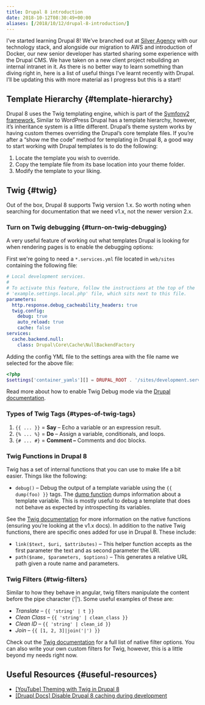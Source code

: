 ```yaml
---
title: Drupal 8 introduction
date: 2018-10-12T08:30:49+00:00
aliases: [/2018/10/12/drupal-8-introduction/]
---
```

I&#8217;ve started learning Drupal 8! We&#8217;ve branched out at [Silver Agency](https://silver.agency) with our technology stack, and alongside our migration to AWS and introduction of Docker, our new senior developer has started sharing some experience with the Drupal CMS. We have taken on a new client project rebuilding an internal intranet in it. As there is no better way to learn something than diving right in, here is a list of useful things I&#8217;ve learnt recently with Drupal. I&#8217;ll be updating this with more material as I progress but this is a start!

## Template Hierarchy {#template-hierarchy}

Drupal 8 uses the Twig templating engine, which is part of the <a href="http://symfony.com/" rel="nofollow">Symfony2 framework.</a> Similar to WordPress Drupal has a template hierarchy, however, it&#8217;s inheritance system is a little different. Drupal&#8217;s theme system works by having custom themes overriding the Drupal&#8217;s core template files. If you&#8217;re after a &#8220;show me the code&#8221; method for templating in Drupal 8, a good way to start working with Drupal templates is to do the following:

  1. Locate the template you wish to override.
  2. Copy the template file from its base location into your theme folder.
  3. Modify the template to your liking.

## Twig {#twig}

Out of the box, Drupal 8 supports Twig version 1.x. So worth noting when searching for documentation that we need v1.x, not the newer version 2.x.

### Turn on Twig debugging {#turn-on-twig-debugging}

A very useful feature of working out what templates Drupal is looking for when rendering pages is to enable the debugging options:

First we're going to need a `*.services.yml` file located in `web/sites` containing the following file:

```yml
# Local development services.
#
# To activate this feature, follow the instructions at the top of the
# 'example.settings.local.php' file, which sits next to this file.
parameters:
  http.response.debug_cacheability_headers: true
  twig.config:
    debug: true
    auto_reload: true
    cache: false
services:
  cache.backend.null:
    class: Drupal\Core\Cache\NullBackendFactory
```

Adding the config YML file to the settings area with the file name we selected for the above file:

```php
<?php
$settings['container_yamls'][] = DRUPAL_ROOT . '/sites/development.services.yml';
```

Read more about how to enable Twig Debug mode via the [Drupal documentation][2].

### Types of Twig Tags {#types-of-twig-tags}

  1. `{{ ... }}` = **Say** &#8211; Echo a variable or an expression result.
  2. `{% ... %}` = **Do** &#8211; Assign a variable, conditionals, and loops.
  3. `{# ... #}` = **Comment &#8211;** Comments and doc blocks.

### **Twig Functions in Drupal 8**

Twig has a set of internal functions that you can use to make life a bit easier. Things like the following:

  * `debug()` &#8211; Debug the output of a template variable using the `{{ dump(foo) }}` tags. The [dump function][3] dumps information about a template variable. This is mostly useful to debug a template that does not behave as expected by introspecting its variables.

See the [Twig documentation][4] for more information on the native functions (ensuring you&#8217;re looking at the v1.x docs). In addition to the native Twig functions, there are specific ones added for use in Drupal 8. These include:

  * `link($text, $uri, $attributes)` &#8211; This helper function accepts as the first parameter the text and as second parameter the URI.
  * `path($name, $parameters, $options)` &#8211; This generates a relative URL path given a route name and parameters.

### Twig Filters {#twig-filters}

Similar to how they behave in angular, twig filters manipulate the content before the pipe character (&#8216;|&#8217;). Some useful examples of these are:

  * _Translate_ &#8211; `{{ 'string' | t }}`
  * _Clean Class_ &#8211; `{{ 'string' | clean_class }}`
  * _Clean ID_ &#8211; `{{ 'string' | clean_id }}`
  * _Join_ &#8211; `{{ [1, 2, 3]|join('|') }}`

Check out the [Twig documentation][5] for a full list of native filter options. You can also write your own custom filters for Twig, however, this is a little beyond my needs right now.

## Useful Resources {#useful-resources}

  * [[YouTube] Theming with Twig in Drupal 8][6]
  * [[Druapl Docs] Disable Drupal 8 caching during development][7]

 [1]: https://silver.agency
 [2]: https://www.drupal.org/docs/8/theming/twig/debugging-twig-templates
 [3]: https://twig.symfony.com/doc/1.x/functions/dump.html
 [4]: https://twig.symfony.com/doc/2.x/functions/index.html
 [5]: https://twig.symfony.com/doc/1.x/
 [6]: https://www.youtube.com/watch?v=S0oJGy4a65Q
 [7]: https://www.drupal.org/node/2598914
